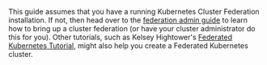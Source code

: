 This guide assumes that you have a running Kubernetes Cluster
Federation installation. If not, then head over to the
[federation admin guide](/docs/tutorials/federation/set-up-cluster-federation-kubefed/) to learn how to
bring up a cluster federation (or have your cluster administrator do
this for you).
Other tutorials, such as Kelsey Hightower's 
[Federated Kubernetes Tutorial](https://github.com/kelseyhightower/kubernetes-cluster-federation),
might also help you create a Federated Kubernetes cluster.
